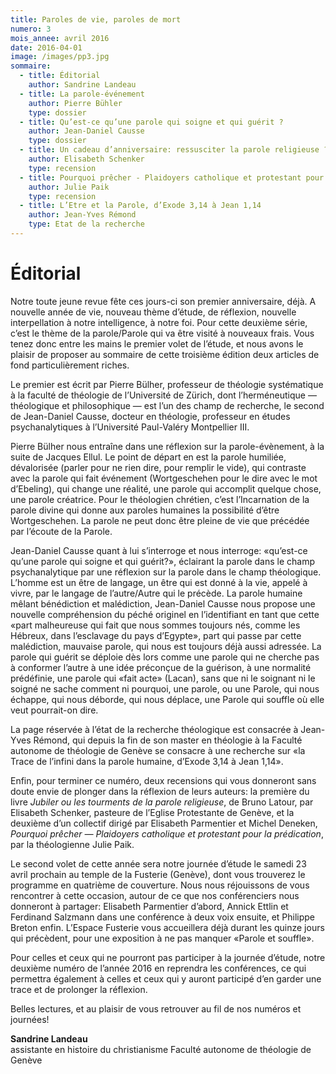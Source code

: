 ```yaml
---
title: Paroles de vie, paroles de mort
numero: 3
mois_annee: avril 2016
date: 2016-04-01
image: /images/pp3.jpg
sommaire:
  - title: Éditorial
    author: Sandrine Landeau
  - title: La parole-événement
    author: Pierre Bühler
    type: dossier
  - title: Qu’est-ce qu’une parole qui soigne et qui guérit ?
    author: Jean-Daniel Causse
    type: dossier
  - title: Un cadeau d’anniversaire: ressusciter la parole religieuse ?
    author: Elisabeth Schenker
    type: recension
  - title: Pourquoi prêcher - Plaidoyers catholique et protestant pour la prédication
    author: Julie Paik
    type: recension
  - title: L’Etre et la Parole, d’Exode 3,14 à Jean 1,14
    author: Jean-Yves Rémond
    type: Etat de la recherche
---
```


# Éditorial

Notre toute jeune revue fête ces jours-ci son premier anniversaire, déjà. A nouvelle année de vie, nouveau thème d’étude, de réflexion, nouvelle interpellation à notre intelligence, à notre foi. Pour cette deuxième série, c’est le thème de la parole/Parole qui va être visité à nouveaux frais. Vous tenez donc entre les mains le premier volet de l’étude, et nous
avons le plaisir de proposer au sommaire de cette troisième édition deux articles de fond particulièrement riches. 

Le premier est écrit par Pierre Bülher, professeur de théologie systématique à la faculté de théologie de l’Université de Zürich, dont l’herméneutique — théologique et philosophique — est l’un des champ de recherche, le second de Jean-Daniel Causse, docteur en théologie, professeur en études psychanalytiques à l’Université Paul-Valéry Montpellier III.

Pierre Bülher nous entraîne dans une réflexion sur la parole-évènement, à la suite de Jacques Ellul. Le point de départ en est la
parole humiliée, dévalorisée (parler pour ne rien dire, pour remplir le vide), qui contraste avec la parole qui fait événement (Wortgeschehen pour le dire avec le mot d’Ebeling), qui change une réalité, une parole qui accomplit quelque chose, une parole créatrice. Pour le théologien chrétien, c’est l’Incarnation de la parole divine qui donne aux paroles humaines la possibilité d’être Wortgeschehen. La parole ne peut donc être pleine de vie que précédée par l’écoute de la Parole.

Jean-Daniel Causse quant à lui s’interroge et nous interroge: «qu’est-ce qu’une parole qui soigne et qui guérit?», éclairant la parole dans le champ psychanalytique par une réflexion sur la parole dans le champ théologique. L’homme est un être de langage, un être qui est donné à la vie, appelé à vivre, par le langage de l’autre/Autre qui le précède. La parole humaine mêlant bénédiction et malédiction, Jean-Daniel Causse nous propose une nouvelle compréhension du péché originel en l’identifiant en tant que cette «part malheureuse qui fait que nous sommes toujours nés, comme les Hébreux, dans l’esclavage du pays d’Egypte», part qui passe par cette malédiction, mauvaise parole, qui nous est toujours déjà aussi adressée. La parole qui guérit se déploie dès lors comme une parole qui ne cherche pas à conformer l’autre à une idée préconçue de la guérison, à une normalité prédéfinie, une parole qui «fait acte» (Lacan), sans que ni le soignant ni le soigné ne sache comment ni pourquoi, une parole, ou une Parole, qui nous échappe, qui nous déborde, qui nous déplace, une Parole qui souffle où elle veut pourrait-on dire.

La page réservée à l’état de la recherche théologique est consacrée à Jean-Yves Rémond, qui depuis la fin de son master en
théologie à la Faculté autonome de théologie de Genève se consacre à une recherche sur «la Trace de l’infini dans la parole humaine, d’Exode 3,14 à Jean 1,14».

Enfin, pour terminer ce numéro, deux recensions qui vous donneront sans doute envie de plonger dans la réflexion de leurs auteurs: la première du livre *Jubiler ou les tourments de la parole religieuse*, de Bruno Latour, par Elisabeth Schenker, pasteure de l’Eglise Protestante de Genève, et la deuxième d’un collectif dirigé par Elisabeth Parmentier et Michel Deneken, *Pourquoi prêcher — Plaidoyers catholique et protestant pour la prédication*, par la théologienne Julie Paik.

Le second volet de cette année sera notre journée d’étude le samedi 23 avril prochain au temple de la Fusterie (Genève), dont vous trouverez le programme en quatrième de couverture. Nous nous réjouissons de vous rencontrer à cette occasion, autour de ce que nos conférenciers nous donneront à partager: Elisabeth Parmentier d’abord, Annick Ettlin et Ferdinand Salzmann dans une conférence à deux voix ensuite, et Philippe Breton enfin. L’Espace Fusterie vous accueillera déjà durant les quinze jours qui précèdent, pour une exposition à ne pas manquer «Parole et souffle». 

Pour celles et ceux qui ne pourront pas participer à la journée d’étude, notre deuxième numéro de l’année 2016 en reprendra les
conférences, ce qui permettra également à celles et ceux qui y auront participé d’en garder une trace et de prolonger la réflexion.

Belles lectures, et au plaisir de vous retrouver au fil de nos numéros et journées!

**Sandrine Landeau**<br>
assistante en histoire du christianisme
Faculté autonome de théologie de Genève
